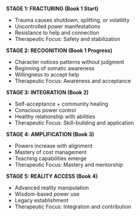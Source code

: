 **STAGE 1: FRACTURING (Book 1 Start)**
- Trauma causes shutdown, splitting, or volatility
- Uncontrolled power manifestations  
- Resistance to help and connection
- Therapeutic Focus: Safety and stabilization

**STAGE 2: RECOGNITION (Book 1 Progress)**
- Character notices patterns without judgment
- Beginning of somatic awareness
- Willingness to accept help
- Therapeutic Focus: Awareness and acceptance

**STAGE 3: INTEGRATION (Book 2)**
- Self-acceptance + community healing
- Conscious power control
- Healthy relationship with abilities
- Therapeutic Focus: Skill-building and application

**STAGE 4: AMPLIFICATION (Book 3)**
- Powers increase with alignment
- Mastery of cost management
- Teaching capabilities emerge
- Therapeutic Focus: Mastery and mentorship

**STAGE 5: REALITY ACCESS (Book 4)**
- Advanced reality manipulation
- Wisdom-based power use
- Legacy establishment
- Therapeutic Focus: Integration and contribution
